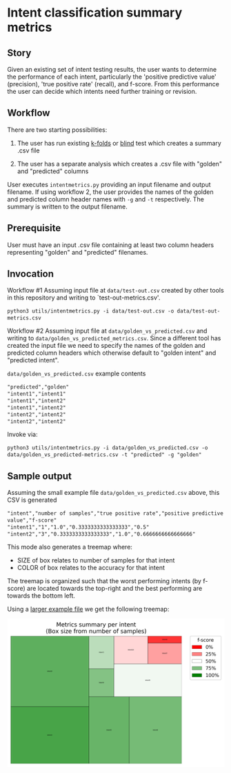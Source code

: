 # Intent classification summary metrics

## Story
Given an existing set of intent testing results, the user wants to determine the performance of each intent, particularly the 'positive predictive value' (precision), 'true positive rate' (recall), and f-score.  From this performance the user can decide which intents need further training or revision.

## Workflow
There are two starting possibilities:

1) The user has run existing [k-folds](kfold.md) or [blind](blind.md) test which creates a summary .csv file

2) The user has a separate analysis which creates a .csv file with "golden" and "predicted" columns

User executes `intentmetrics.py` providing an input filename and output filename.  If using workflow 2, the user provides the names of the golden and predicted column header names with `-g` and `-t` respectively.
The summary is written to the output filename.

## Prerequisite
User must have an input .csv file containing at least two column headers representing "golden" and "predicted" filenames.

## Invocation
Workflow #1
Assuming input file at `data/test-out.csv` created by other tools in this repository and writing to `test-out-metrics.csv'.

```
python3 utils/intentmetrics.py -i data/test-out.csv -o data/test-out-metrics.csv
```

Workflow #2
Assuming input file at `data/golden_vs_predicted.csv` and writing to `data/golden_vs_predicted_metrics.csv`.  Since a different tool has created the input file we need to specify the names of the golden and predicted column headers which otherwise default to "golden intent" and "predicted intent".


`data/golden_vs_predicted.csv` example contents

```
"predicted","golden"
"intent1","intent1"
"intent1","intent2"
"intent1","intent2"
"intent2","intent2"
"intent2","intent2"
```

Invoke via:
```
python3 utils/intentmetrics.py -i data/golden_vs_predicted.csv -o data/golden_vs_predicted-metrics.csv -t "predicted" -g "golden"
```

## Sample output
Assuming the small example file `data/golden_vs_predicted.csv` above, this CSV is generated
```
"intent","number of samples","true positive rate","positive predictive value","f-score"
"intent1","1","1.0","0.3333333333333333","0.5"
"intent2","3","0.3333333333333333","1.0","0.6666666666666666"
```

This mode also generates a treemap where:
* SIZE of box relates to number of samples for that intent
* COLOR of box relates to the accuracy for that intent

The treemap is organized such that the worst performing intents (by f-score) are located towards the top-right and the best performing are towards the bottom left.

Using a [larger example file](../resources/example-kfold-test-out-union.csv) we get the following treemap:

![Example treemap](../resources/treemap.png)
